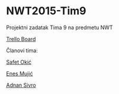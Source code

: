 # NWT2015-Tim9
Projektni zadatak Tima 9 na predmetu NWT

[Trello Board](https://trello.com/b/KcQsJjs6/nwt-tim9)



Članovi tima:

[Safet Okić](https://github.com/XenoGearX)

[Enes Mujić](https://github.com/emujic1)

[Adnan Sivro](https://github.com/Adnan-Sivro)

